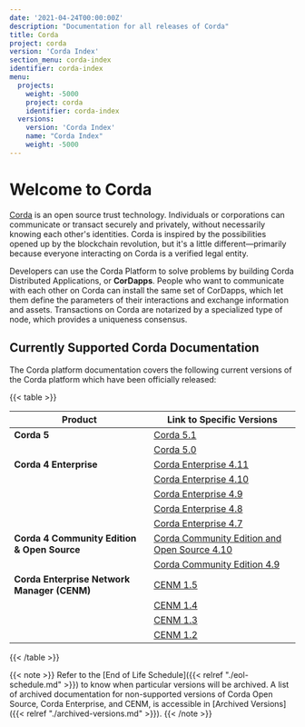 ```yaml
---
date: '2021-04-24T00:00:00Z'
description: "Documentation for all releases of Corda"
title: Corda
project: corda
version: 'Corda Index'
section_menu: corda-index
identifier: corda-index
menu:
  projects:
    weight: -5000
    project: corda
    identifier: corda-index
  versions:
    version: 'Corda Index'
    name: "Corda Index"
    weight: -5000
---
```


# Welcome to Corda

[Corda](https://www.corda.net/) is an open source trust technology. Individuals or corporations can communicate or transact securely and privately, without necessarily knowing each other's identities. Corda is inspired by the possibilities opened up by the blockchain revolution, but it's a little different—primarily because everyone interacting on Corda is a verified legal entity.

Developers can use the Corda Platform to solve problems by building Corda Distributed Applications, or **CorDapps**. People who want to communicate with each other on Corda can install the same set of CorDapps, which let them define the parameters of their interactions and exchange information and assets. Transactions on Corda are notarized by a specialized type of node, which provides a uniqueness consensus.

## Currently Supported Corda Documentation

The Corda platform documentation covers the following current versions of the Corda platform which have been officially released:

{{< table >}}

| Product                                     | Link to Specific Versions                                                             |
| ------------------------------------------- | ------------------------------------------------------------------------------------- |
| **Corda 5**                                 | [Corda 5.1](../platform/corda/5.1.html)                                               |
|                                             | [Corda 5.0](../platform/corda/5.0.html)                                               |
| **Corda 4 Enterprise**                      | [Corda Enterprise 4.11](../platform/corda/4.11/enterprise.html)                        |
|                                             | [Corda Enterprise 4.10](../platform/corda/4.10/enterprise.html)                        |
|                                             | [Corda Enterprise 4.9](../platform/corda/4.9/enterprise.html)                         |
|                                             | [Corda Enterprise 4.8](../platform/corda/4.8/enterprise.html)                         |
|                                             | [Corda Enterprise 4.7](../platform/corda/4.7/enterprise.html)                         |
| **Corda 4 Community Edition & Open Source** | [Corda Community Edition and Open Source 4.10](../platform/corda/4.10/community.html) |
|                                             | [Corda Community Edition 4.9](../platform/corda/4.9/community.html)                   |
| **Corda Enterprise Network Manager (CENM)** | [CENM 1.5](../platform/corda/1.5/cenm.html)                                           |
|                                             | [CENM 1.4](../platform/corda/1.4/cenm.html)                                           |
|                                             | [CENM 1.3](../platform/corda/1.3/cenm.html)                                           |
|                                             | [CENM 1.2](../platform/corda/1.2/cenm.html)                                           |

{{< /table >}}

{{< note >}}
Refer to the [End of Life Schedule]({{< relref "./eol-schedule.md" >}}) to know when particular versions will be archived. A list of archived documentation for non-supported versions of Corda Open Source, Corda Enterprise, and CENM, is accessible in [Archived Versions]({{< relref "./archived-versions.md" >}}).
{{< /note >}}
